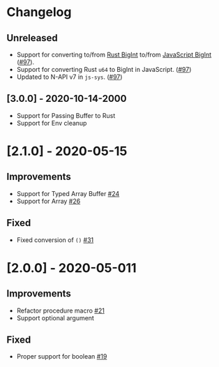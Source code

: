 # Changelog

## Unreleased
- Support for converting to/from [Rust BigInt][rust-bigint] to/from [JavaScript BigInt][js-bigint] ([#97][]).
- Support for converting Rust `u64` to BigInt in JavaScript. ([#97][])
- Updated to N-API v7 in `js-sys`. ([#97][])

[rust-bigint]: https://crates.io/crates/num-bigint
[js-bigint]: https://developer.mozilla.org/en-US/docs/Web/JavaScript/Reference/Global_Objects/BigInt
[#97]: https://github.com/infinyon/node-bindgen/pull/97

## [3.0.0] - 2020-10-14-2000
- Support for Passing Buffer to Rust
- Support for Env cleanup

# [2.1.0] - 2020-05-15

## Improvements
- Support for Typed Array Buffer [#24](https://github.com/infinyon/node-bindgen/pull/24)
- Support for Array [#26](https://github.com/infinyon/node-bindgen/pull/26)

## Fixed
- Fixed conversion of `()` [#31](https://github.com/infinyon/node-bindgen/pull/31)

# [2.0.0] - 2020-05-011

## Improvements
- Refactor procedure macro [#21](https://github.com/infinyon/node-bindgen/pull/21)
- Support optional argument

## Fixed

- Proper support for boolean [#19](https://github.com/infinyon/node-bindgen/pull/19)
